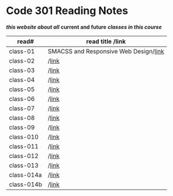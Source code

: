 # Code 301 Reading Notes

***this website about all*** **current and future** ***classes in this course***

read#| read title /link|
-----|------------|
class-01|SMACSS and Responsive Web Design/[link](https://esraaamal.github.io/reading-Note/class-01)|
class-02|/[link](#)|
class-03|/[link](#)|
class-04|/[link](#)|
class-05|/[link](#)|
class-06|/[link](#)|
class-07|/[link](#)|
class-08|/[link](#)|
class-09|/[link](#)|
class-010|/[link](#)|
class-011|/[link](#)|
class-012|/[link](#)|
class-013|/[link](#)|
class-014a|/[link](#)|
class-014b|/[link](#)|
